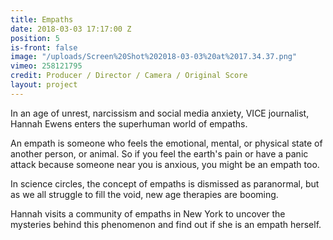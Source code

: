 ```yaml
---
title: Empaths
date: 2018-03-03 17:17:00 Z
position: 5
is-front: false
image: "/uploads/Screen%20Shot%202018-03-03%20at%2017.34.37.png"
vimeo: 258121795
credit: Producer / Director / Camera / Original Score
layout: project
---
```


In an age of unrest, narcissism and social media anxiety, VICE journalist, Hannah Ewens enters the superhuman world of empaths.

An empath is someone who feels the emotional, mental, or physical state of another person, or animal. So if you feel the earth's pain or have a panic attack because someone near you is anxious, you might be an empath too.

In science circles, the concept of empaths is dismissed as paranormal, but as we all struggle to fill the void, new age therapies are booming.

Hannah visits a community of empaths in New York to uncover the mysteries behind this phenomenon and find out if she is an empath herself.